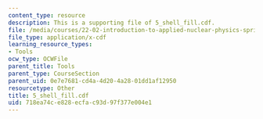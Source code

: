 ```yaml
---
content_type: resource
description: This is a supporting file of 5_shell_fill.cdf.
file: /media/courses/22-02-introduction-to-applied-nuclear-physics-spring-2012/718ea74ce828ecfac93d97f377e004e1_5_shell_fill.cdf
file_type: application/x-cdf
learning_resource_types:
- Tools
ocw_type: OCWFile
parent_title: Tools
parent_type: CourseSection
parent_uid: 0e7e7681-cd4a-4d20-4a28-01dd1af12950
resourcetype: Other
title: 5_shell_fill.cdf
uid: 718ea74c-e828-ecfa-c93d-97f377e004e1
---
```

